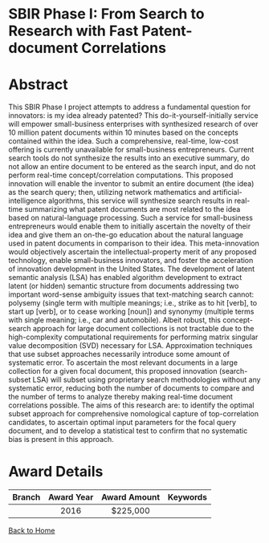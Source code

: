 
SBIR Phase I: From Search to Research with Fast Patent-document Correlations
============================================================================

# Abstract


This SBIR Phase I project attempts to address a fundamental question for innovators: is my idea already patented? This do-it-yourself-initially service will empower small-business enterprises with synthesized research of over 10 million patent documents within 10 minutes based on the concepts contained within the idea. Such a comprehensive, real-time, low-cost offering is currently unavailable for small-business entrepreneurs. Current search tools do not synthesize the results into an executive summary, do not allow an entire document to be entered as the search input, and do not perform real-time concept/correlation computations. This proposed innovation will enable the inventor to submit an entire document (the idea) as the search query; then, utilizing network mathematics and artificial-intelligence algorithms, this service will synthesize search results in real-time summarizing what patent documents are most related to the idea based on natural-language processing. Such a service for small-business entrepreneurs would enable them to initially ascertain the novelty of their idea and give them an on-the-go education about the natural language used in patent documents in comparison to their idea. This meta-innovation would objectively ascertain the intellectual-property merit of any proposed technology, enable small-business innovators, and foster the acceleration of innovation development in the United States. The development of latent semantic analysis (LSA) has enabled algorithm development to extract latent (or hidden) semantic structure from documents addressing two important word-sense ambiguity issues that text-matching search cannot: polysemy (single term with multiple meanings; i.e., strike as to hit [verb], to start up [verb], or to cease working [noun]) and synonymy (multiple terms with single meaning; i.e., car and automobile). Albeit robust, this concept-search approach for large document collections is not tractable due to the high-complexity computational requirements for performing matrix singular value decomposition (SVD) necessary for LSA. Approximation techniques that use subset approaches necessarily introduce some amount of systematic error. To ascertain the most relevant documents in a large collection for a given focal document, this proposed innovation (search-subset LSA) will subset using proprietary search methodologies without any systematic error, reducing both the number of documents to compare and the number of terms to analyze thereby making real-time document correlations possible. The aims of this research are: to identify the optimal subset approach for comprehensive nomological capture of top-correlation candidates, to ascertain optimal input parameters for the focal query document, and to develop a statistical test to confirm that no systematic bias is present in this approach.  

# Award Details

|Branch|Award Year|Award Amount|Keywords|
| :---: | :---: | :---: | :---: |
||2016|$225,000||
  
  


[Back to Home](https://github.com/chrischow/dod_sbir_awards#244)